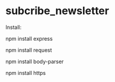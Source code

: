 # subcribe_newsletter

Install:

npm install express

npm install request

npm install body-parser

npm install https


